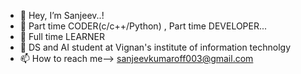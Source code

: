 - 👋 Hey, I’m Sanjeev..!
- 👀 Part time CODER(c/c++/Python) , Part time DEVELOPER...
- 🌱 Full time LEARNER
- 💞️ DS and AI student at Vignan's institute of information technolgy
- 📫 How to reach me--> sanjeevkumaroff003@gmail.com

<!---
sanjeev003/sanjeev003 is a ✨ special ✨ repository because its `README.md` (this file) appears on your GitHub profile.
You can click the Preview link to take a look at your changes.
--->
